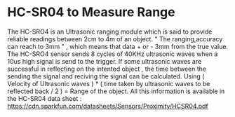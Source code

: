# HC-SR04 to Measure Range

The HC-SRO4 is an Ultrasonic ranging module which is said to provide reliable readings between 2cm to 4m of an object. " The ranging,accuracy can reach to 3mm "
, which means that data + or - 3mm from the true value. The HC-SRO4 sensor sends 8 cycles of 40KHz ultrasonic waves when a 10us high signal is send to the trigger.
If some ultrasonic waves are successful in reflecting on the intented object , the time between the sending the signal and reciving the signal can be calculated.
Using ( Velocity of Ultrasonic waves ) * ( time taken by ultrasonic waves to be reflected back / 2 ) = Range of the object.
All this information is available in the HC-SR04 data sheet : https://cdn.sparkfun.com/datasheets/Sensors/Proximity/HCSR04.pdf
